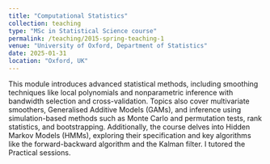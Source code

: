 ```yaml
---
title: "Computational Statistics"
collection: teaching
type: "MSc in Statistical Science course"
permalink: /teaching/2015-spring-teaching-1
venue: "University of Oxford, Department of Statistics"
date: 2025-01-31
location: "Oxford, UK"
---
```


This module introduces advanced statistical methods, including smoothing techniques like local polynomials and nonparametric inference with bandwidth selection and cross-validation. Topics also cover multivariate smoothers, Generalised Additive Models (GAMs), and inference using simulation-based methods such as Monte Carlo and permutation tests, rank statistics, and bootstrapping. Additionally, the course delves into Hidden Markov Models (HMMs), exploring their specification and key algorithms like the forward-backward algorithm and the Kalman filter. I tutored the Practical sessions.


